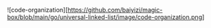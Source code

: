 ![code-organization][https://github.com/baiyizi/magic-box/blob/main/go/universal-linked-list/image/code-organization.png]
